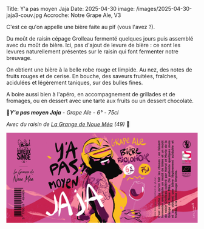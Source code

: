 Title: Y'a pas moyen Jaja
Date: 2025-04-30
image: /images/2025-04-30-jaja3-couv.jpg
Accroche: Notre Grape Ale, V3

C'est ce qu'on appelle une bière faite au pif (vous l'avez ?).

Du moût de raisin cépage Grolleau fermenté quelques jours puis assemblé avec du moût de bière.
Ici, pas d'ajout de levure de bière : ce sont les levures naturellement présentes sur le raisin qui font fermenter notre breuvage.

On obtient une bière à la belle robe rouge et limpide. Au nez, des notes de fruits rouges et de cerise. En bouche, des saveurs fruitées, fraîches, acidulées et légèrement taniques, sur des bulles fines.

A boire aussi bien à l'apéro, en accompagnement de grillades et de fromages, ou en dessert avec une tarte aux fruits ou un dessert chocolaté.

🍷***Y'a pas moyen Jaja** - Grape Ale - 6° - 75cl*

*Avec du raisin de [La Grange de Noue Méa](https://www.lagrangedenouemea.fr/) (49)* 🍇

![](/images/2025-04-30-jaja3-01.png)








